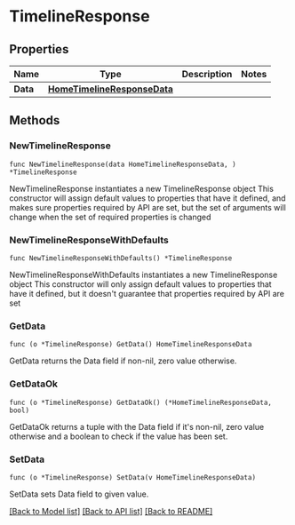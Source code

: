 # TimelineResponse

## Properties

Name | Type | Description | Notes
------------ | ------------- | ------------- | -------------
**Data** | [**HomeTimelineResponseData**](HomeTimelineResponseData.md) |  | 

## Methods

### NewTimelineResponse

`func NewTimelineResponse(data HomeTimelineResponseData, ) *TimelineResponse`

NewTimelineResponse instantiates a new TimelineResponse object
This constructor will assign default values to properties that have it defined,
and makes sure properties required by API are set, but the set of arguments
will change when the set of required properties is changed

### NewTimelineResponseWithDefaults

`func NewTimelineResponseWithDefaults() *TimelineResponse`

NewTimelineResponseWithDefaults instantiates a new TimelineResponse object
This constructor will only assign default values to properties that have it defined,
but it doesn't guarantee that properties required by API are set

### GetData

`func (o *TimelineResponse) GetData() HomeTimelineResponseData`

GetData returns the Data field if non-nil, zero value otherwise.

### GetDataOk

`func (o *TimelineResponse) GetDataOk() (*HomeTimelineResponseData, bool)`

GetDataOk returns a tuple with the Data field if it's non-nil, zero value otherwise
and a boolean to check if the value has been set.

### SetData

`func (o *TimelineResponse) SetData(v HomeTimelineResponseData)`

SetData sets Data field to given value.



[[Back to Model list]](../README.md#documentation-for-models) [[Back to API list]](../README.md#documentation-for-api-endpoints) [[Back to README]](../README.md)


